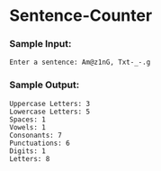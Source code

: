 # Sentence-Counter

### Sample Input:
```
Enter a sentence: Am@z1nG, Txt-_-.g
```

### Sample Output:

```
Uppercase Letters: 3
Lowercase Letters: 5
Spaces: 1
Vowels: 1
Consonants: 7
Punctuations: 6
Digits: 1
Letters: 8
```
